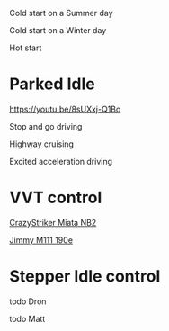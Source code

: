 Cold start on a Summer day

Cold start on a Winter day

Hot start

# Parked Idle

https://youtu.be/8sUXxj-Q1Bo

Stop and go driving

Highway cruising

Excited acceleration driving

# VVT control

[CrazyStriker Miata NB2](https://rusefi.com/online/?vehicleName=H72_CS_NB2&user_id=853)

[Jimmy M111 190e](https://rusefi.com/online/?vehicleName=Jimmys+190e+that+runs+good&user_id=1115)

# Stepper Idle control

todo Dron

todo Matt